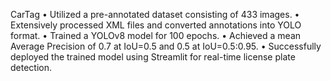CarTag 
• Utilized a pre-annotated dataset consisting of 433 images.
• Extensively processed XML files and converted annotations into YOLO format.
• Trained a YOLOv8 model for 100 epochs.
• Achieved a mean Average Precision of 0.7 at IoU=0.5 and 0.5 at IoU=0.5:0.95.
• Successfully deployed the trained model using Streamlit for real-time license plate detection.
 
